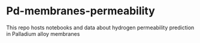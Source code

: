 # Pd-membranes-permeability
This repo hosts notebooks and data about hydrogen permeability prediction in Palladium alloy membranes
